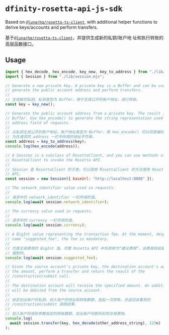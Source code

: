 # `dfinity-rosetta-api-js-sdk`

Based on [`@lunarhq/rosetta-ts-client`][rosetta-ts-client], with additional
helper functions to derive keys/accounts and perform transfers.

基于[`@lunarhq/rosetta-ts-client`][rosetta-ts-client]，并提供生成新的私钥/账户地
址和执行转账的高层函数接口。

## Usage

```javascript
import { hex_decode, hex_encode, key_new, key_to_address } from "./lib/key.mjs";
import { Session } from "./lib/session.mjs";

// Generate a new private key. A private key is a Buffer and can be used to
// generate the public account address and perform transfers.
//
// 生成新的私钥。私钥类型为 Buffer，用于生成公开的账户地址、进行转账。
const key = key_new();

// Generate the public account address from a private key. The result is a
// Buffer. Use hex_encode() to generate the string representation used in the
// address field of requests.
//
// 从私钥生成公开的账户地址。账户地址类型为 Buffer，用 hex_encode() 可以将其编码
// 为在请求的 address 一栏中所用的地址字符串。
const address = key_to_address(key);
console.log(hex_encode(address));

// A Session is a subclass of RosettaClient, and you can use methods of
// RosettaClient to invoke the Rosetta API.
//
// Session 是 RosettaClient 的子类，可以调用 RosettaClient 的方法使用 Rosetta
// API。
const session = new Session({ baseUrl: "http://localhost:8080" });

// The network_identifier value used in requests.
//
// 请求中的 network_identifier 一栏所用的值。
console.log(await session.network_identifier);

// The currency value used in requests.
//
// 请求中的 currency 一栏所用的值。
console.log(await session.currency);

// A BigInt value representing the transaction fee. At the moment, despite the
// name "suggested_fee", the fee is mandatory.
//
// 代表交易费用的 BigInt 值。尽管 Rosetta API 中将其称为“建议费用”，该费用目前是
// 强制的。
console.log(await session.suggested_fee);

// Given the source account's private key, the destination account's address and
// the amount, perform a transfer and return the result of the
// /construction/submit call.
//
// The destination account will receive the specified amount. An additional fee
// will be debited from the source account.
//
// 给定划出账户的私钥、划入账户的地址和转账数额，发起一次转账，并返回该事务的
// /construction/submit 调用结果。
//
// 划入账户将收到参数指定的转账数额。划出账户将额外扣除交易费用。
console.log(
  await session.transfer(key, hex_decode(other_address_string), 123n)
);

```

[rosetta-ts-client]: https://github.com/lunarhq/rosetta-ts-client

